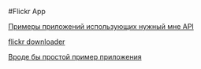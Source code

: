 #Flickr App

[Примеры приложений использующих нужный мне API](http://flickrnet.codeplex.com/wikipage?title=Applications&referringTitle=Home)

[flickr downloader](http://flickrdownloadr.codeplex.com/)

[Вроде бы простой пример приложения](http://www.ezzylearning.com/tutorial.aspx?tid=9347447)
